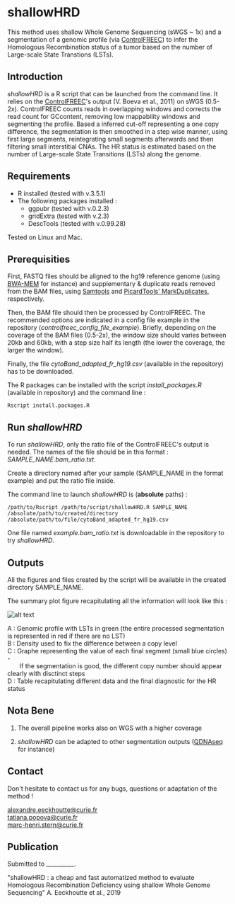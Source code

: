 # shallowHRD

This method uses shallow Whole Genome Sequencing (sWGS ~ 1x) and a segmentation of a genomic profile (via [ControlFREEC](http://boevalab.inf.ethz.ch/FREEC/tutorial.html)) to infer the Homologous Recombination status of a tumor based on the number of Large-scale State Transtions (LSTs).

## Introduction

*shallowHRD* is a R script that can be launched from the command line. It relies on the [ControlFREEC](http://boevalab.inf.ethz.ch/FREEC/tutorial.html)'s output (V. Boeva et al., 2011) on sWGS (0.5-2x). ControlFREEC counts reads in overlapping windows and corrects the read count for GCcontent, removing low mappability windows and segmenting the profile. Based a inferred cut-off representing a one copy difference, the segmentation is then smoothed in a step wise manner, using first large segments, reintegrating small segments afterwards and then filtering small interstitial CNAs. The HR status is estimated based on the number of Large-scale State Transitions (LSTs) along the genome.

## Requirements

* R installed (tested with v.3.5.1)
* The following packages installed : 
  * ggpubr (tested with v.0.2.3)
  * gridExtra (tested with v.2.3)
  * DescTools (tested with v.0.99.28)

Tested on Linux and Mac.

## Prerequisities

First, FASTQ files should be aligned to the hg19 reference genome (using [BWA-MEM](https://github.com/lh3/bwa) for instance) and supplementary & duplicate reads removed from the BAM files, using [Samtools](http://www.htslib.org/doc/samtools.html) and [PicardTools' MarkDuplicates](https://broadinstitute.github.io/picard/command-line-overview.html#MarkDuplicates), respectively.

Then, the BAM file should then be processed by ControlFREEC. The recommended options are indicated in a config file example in the repository (*controlfreec_config_file_example*). Briefly, depending on the coverage of the BAM files (0.5-2x), the window size should varies between 20kb and 60kb, with a step size half its length (the lower the coverage, the larger the window).

Finally, the file *cytoBand_adapted_fr_hg19.csv* (available in the repository) has to be downloaded. 

The R packages can be installed with the script *install_packages.R* (available in repository) and the command line :

```
Rscript install.packages.R
```

## Run *shallowHRD*

To run *shallowHRD*, only the ratio file of the ControlFREEC's output is needed. The names of the file should be in this format : *SAMPLE_NAME.bam_ratio.txt*. 

Create a directory named after your sample (SAMPLE_NAME in the format example) and put the ratio file inside. 

The command line to launch *shallowHRD* is (**absolute** paths) :

```
/path/to/Rscript /path/to/script/shallowHRD.R SAMPLE_NAME /absolute/path/to/created/directory /absolute/path/to/file/cytoBand_adapted_fr_hg19.csv
```

One file named *example.bam_ratio.txt* is downloadable in the repository to try *shallowHRD*.

## Outputs

All the figures and files created by the script will be available in the created directory SAMPLE_NAME. 

The summary plot figure recapitulating all the information will look like this :

![alt text](https://github.com/aeeckhou/shallowHRD/blob/master/summary_plot_example)

A : Genomic profile with LSTs in green (the entire processed segmentation is represented in red if there are no LST) <br/>
B : Density used to fix the difference between a copy level <br/>
C : Graphe representing the value of each final segment (small blue circles) - <br/>
&nbsp;&nbsp;&nbsp;&nbsp;&nbsp;&nbsp;&nbsp;If the segmentation is good, the different copy number should appear clearly with disctinct steps <br/>
D : Table recapitulating different data and the final diagnostic for the HR status

## Nota Bene

1. The overall pipeline works also on WGS with a higher coverage

2. *shallowHRD* can be adapted to other segmentation outputs ([QDNAseq](https://github.com/ccagc/QDNAseq) for instance) <br/>

## Contact

Don't hesitate to contact us for any bugs, questions or adaptation of the method !

alexandre.eeckhoutte@curie.fr <br/>
tatiana.popova@curie.fr <br/>
marc-henri.stern@curie.fr


## Publication

Submitted to __________.

"shallowHRD : a cheap and fast automatized method to evaluate Homologous Recombination Deficiency using shallow Whole Genome Sequencing" A. Eeckhoutte et al., 2019
